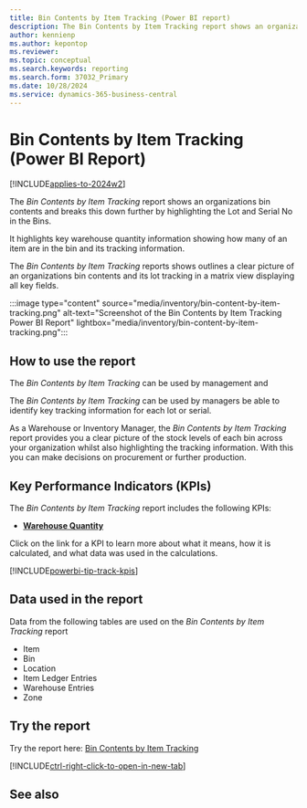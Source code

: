 ```yaml
---
title: Bin Contents by Item Tracking (Power BI report)
description: The Bin Contents by Item Tracking report shows an organizations bin contents and breaks this down further by highlighting the Lot and Serial No in the Bins.
author: kennienp
ms.author: kepontop
ms.reviewer: 
ms.topic: conceptual
ms.search.keywords: reporting
ms.search.form: 37032_Primary
ms.date: 10/28/2024
ms.service: dynamics-365-business-central
---
```


# Bin Contents by Item Tracking (Power BI Report)
[!INCLUDE[applies-to-2024w2](includes/applies-to-2024w2.md)]


The *Bin Contents by Item Tracking* report shows an organizations bin contents and breaks this down further by highlighting the Lot and Serial No in the Bins.

It highlights key warehouse quantity information showing how many of an item are in the bin and its tracking information.

The *Bin Contents by Item Tracking* reports shows outlines a clear picture of an organizations bin contents and its lot tracking in a matrix view displaying all key fields.

:::image type="content" source="media/inventory/bin-content-by-item-tracking.png" alt-text="Screenshot of the Bin Contents by Item Tracking Power BI Report" lightbox="media/inventory/bin-content-by-item-tracking.png":::

## How to use the report

The *Bin Contents by Item Tracking* can be used by management and 

The *Bin Contents by Item Tracking* can be used by managers be able to identify key tracking information for each lot or serial.

As a Warehouse or Inventory Manager, the *Bin Contents by Item Tracking* report provides you a clear picture of the stock levels of each bin across your organization whilst also highlighting the tracking information. With this you can make decisions on procurement or further production.


## Key Performance Indicators (KPIs)

The *Bin Contents by Item Tracking* report includes the following KPIs:

- [**Warehouse Quantity**](###)

Click on the link for a KPI to learn more about what it means, how it is calculated, and what data was used in the calculations. 

[!INCLUDE[powerbi-tip-track-kpis](includes/powerbi-tip-track-kpis.md)]

## Data used in the report

Data from the following tables are used on the *Bin Contents by Item Tracking* report
- Item
- Bin
- Location
- Item Ledger Entries
- Warehouse Entries
- Zone


## Try the report

Try the report here: [Bin Contents  by Item Tracking](https://businesscentral.dynamics.com?page=37032)

[!INCLUDE[ctrl-right-click-to-open-in-new-tab](includes/ctrl-right-click-to-open-in-new-tab.md)]

## See also